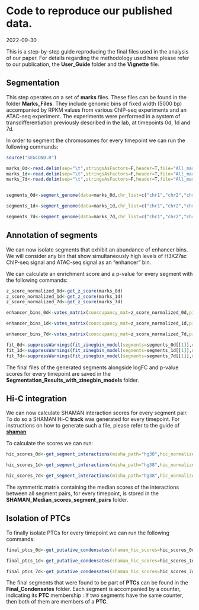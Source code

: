 Code to reproduce our published data.
================
2022-09-30

This is a step-by-step guide reproducing the final files used in the
analysis of our paper. For details regarding the methodology used here
please refer to our publication, the **User_Guide** folder and the
**Vignette** file.

## Segmentation

This step operates on a set of **marks** files. These files can be found
in the folder **Marks_Files**. They include genomic bins of fixed width
(5000 bp) accompanied by RPKM values from various ChIP-seq experiments
and an ATAC-seq experiment. The experiments were performed in a system
of transdifferentiation previously described in the lab, at timepoints
0d, 1d and 7d.

In order to segment the chromosomes for every timepoint we can run the
following commands:

``` r
source("SEGCOND.R")

marks_0d<-read.delim(sep="\t",stringsAsFactors=F,header=T,file="All_marks_timepoint_0h.txt")
marks_1d<-read.delim(sep="\t",stringsAsFactors=F,header=T,file="All_marks_timepoint_24h.txt")
marks_7d<-read.delim(sep="\t",stringsAsFactors=F,header=T,file="All_marks_timepoint_7d.txt")


segments_0d<-segment_genome(data=marks_0d,chr_list=c("chr1","chr2","chr3","chr4","chr5","chr6","chr7","chr8","chr9","chr10","chr11","chr12","chr13","chr14","chr15","chr16","chr17","chr18","chr19","chr20","chr21","chr22","chrX"),window=1000,minimum_percentage=0.05,break_threshold=5,run_pca=TRUE)

segments_1d<-segment_genome(data=marks_1d,chr_list=c("chr1","chr2","chr3","chr4","chr5","chr6","chr7","chr8","chr9","chr10","chr11","chr12","chr13","chr14","chr15","chr16","chr17","chr18","chr19","chr20","chr21","chr22","chrX"),window=1000,minimum_percentage=0.05,break_threshold=5,run_pca=TRUE)

segments_7d<-segment_genome(data=marks_7d,chr_list=c("chr1","chr2","chr3","chr4","chr5","chr6","chr7","chr8","chr9","chr10","chr11","chr12","chr13","chr14","chr15","chr16","chr17","chr18","chr19","chr20","chr21","chr22","chrX"),window=1000,minimum_percentage=0.05,break_threshold=5,run_pca=TRUE)
```

## Annotation of segments

We can now isolate segments that exhibit an abundance of enhancer bins.
We will consider any bin that show simultaneously high levels of H3K27ac
ChIP-seq signal and ATAC-seq signal as an “enhancer” bin.

We can calculate an enrichment score and a p-value for every segment
with the following commands:

``` r
z_score_normalized_0d<-get_z_score(marks_0d)
z_score_normalized_1d<-get_z_score(marks_1d)
z_score_normalized_7d<-get_z_score(marks_7d)

enhancer_bins_0d<-votes_matrix(cooccupancy_mat=z_score_normalized_0d,picked_columns=c(4,5,8,9),threshold=1,picked_lines=FALSE,lines=NULL)

enhancer_bins_1d<-votes_matrix(cooccupancy_mat=z_score_normalized_1d,picked_columns=c(4,5,8,9),threshold=1,picked_lines=FALSE,lines=NULL)

enhancer_bins_7d<-votes_matrix(cooccupancy_mat=z_score_normalized_7d,picked_columns=c(4,5,8,9),threshold=1,picked_lines=FALSE,lines=NULL)

fit_0d<-suppressWarnings(fit_zinegbin_model(segments=segments_0d[[1]],new_scores=enhancer_bins_0d,permutations=1000))
fit_1d<-suppressWarnings(fit_zinegbin_model(segments=segments_1d[[1]],new_scores=enhancer_bins_1d,permutations=1000))
fit_7d<-suppressWarnings(fit_zinegbin_model(segments=segments_7d[[1]],new_scores=enhancer_bins_7d,permutations=1000))
```

The final files of the generated segments alongside logFC and p-value
scores for every timepoint are saved in the
**Segmentation_Results_with_zinegbin_models** folder.

## Hi-C integration

We can now calculate SHAMAN interaction scores for every segment pair.
To do so a SHAMAN Hi-C **track** was generated for every timepoint. For
instructions on how to generate such a file, please refer to the guide
of [**shaman**](https://tanaylab.bitbucket.io/shaman/index.html)

To calculate the scores we can run:

``` r
hic_scores_0d<-get_segment_interactions(misha_path="hg38",hic_normalized_track="blaer_normalized_0h",chr_list=c("chr1","chr2","chr3","chr4","chr5","chr6","chr7","chr8","chr9","chr10","chr11","chr12","chr13","chr14","chr15","chr16","chr17","chr18","chr19","chr20","chr21","chr22","chrX"),segments=fit_0d,distance_filter=Inf)

hic_scores_1d<-get_segment_interactions(misha_path="hg38",hic_normalized_track="blaer_normalized_1d",chr_list=c("chr1","chr2","chr3","chr4","chr5","chr6","chr7","chr8","chr9","chr10","chr11","chr12","chr13","chr14","chr15","chr16","chr17","chr18","chr19","chr20","chr21","chr22","chrX"),segments=fit_1d,distance_filter=Inf)

hic_scores_7d<-get_segment_interactions(misha_path="hg38",hic_normalized_track="blaer_normalized_7d",chr_list=c("chr1","chr2","chr3","chr4","chr5","chr6","chr7","chr8","chr9","chr10","chr11","chr12","chr13","chr14","chr15","chr16","chr17","chr18","chr19","chr20","chr21","chr22","chrX"),segments=fit_7d,distance_filter=Inf)
```

The symmetric matrix containing the median scores of the interactions
between all segment pairs, for every timepoint, is stored in the
**SHAMAN_Median_scores_segment_pairs** folder.

## Isolation of PTCs

To finally isolate PTCs for every timepoint we can run the following
commands:

``` r
final_ptcs_0d<-get_putative_condensates(shaman_hic_scores=hic_scores_0d[[2]],shaman_threshold=17,qualifying_segments=rownames(fit_0d)[which(fit_0d[,5]<=0.05 & fit_0d[,4]>=0.5849625)],distance_filter=2000000)

final_ptcs_1d<-get_putative_condensates(shaman_hic_scores=hic_scores_1d[[2]],shaman_threshold=17,qualifying_segments=rownames(fit_1d)[which(fit_1d[,5]<=0.05 & fit_1d[,4]>=0.5849625)],distance_filter=2000000)

final_ptcs_7d<-get_putative_condensates(shaman_hic_scores=hic_scores_7d[[2]],shaman_threshold=17,qualifying_segments=rownames(fit_7d)[which(fit_7d[,5]<=0.05 & fit_7d[,4]>=0.5849625)],distance_filter=2000000)
```

The final segments that were found to be part of **PTCs** can be found
in the **Final_Condensates** folder. Each segment is accompanied by a
counter, indicating its **PTC** membership : If two segments have the
same counter, then both of them are members of a **PTC**.
